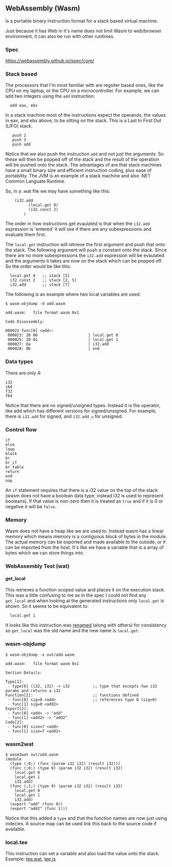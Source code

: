 ## WebAssembly (Wasm)
Is a portable binary instruction format for a stack based virtual machine.

Just because it has Web in it's name does not limit Wasm to web/browser
environment, it can also be run with other runtimes.

### Spec
https://webassembly.github.io/spec/core/

### Stack based
The processors that I'm most familiar with are regsiter based ones, like the
CPU on my laptop, or the CPU on a microcontroller.
For example, we can add two integers using the `add` instruction:
```assembly
  add eax, ebx 
```

In a stack machine most of the instructions expect the operands, the values in
eax, and ebx above, to be sitting on the stack. This is a Last In First Out
(LIFO) stack.
```wasm
   push 2   
   push 3
   push add
```
Notice that we also push the instruction `add` and not just the arguments.
So these will then be popped off of the stack and the result of the operation
will be pushed onto the stack. The advantages of are that stack machines have a
small binary size and efficient instruction coding, plus ease of portability.
The JVM is an example of a stack machine and also .NET Common Languate Runtime.

So, in a .wat file we may have something like this:
```wat
	(i32.add
          (local.get 0)
          (i32.const 2)
        )
```
The order in how instructions get evaulated is that when the `i32.add`
expression is 'entered' it will see if there are any subexpressions and evaluate
them first.

The `local.get` instruction will retrieve the first argument and push that onto
the stack. The following argument will push a constant onto the stack. Since
there are no more subexpressions the `i32.add` expression will be evaulated and
the arguments it takes are now on the stack which can be popped off.
So the order would be like this:
```
  local.get 0   ;; stack [5]
  i32.const 2   ;; stack [2, 5]
  i32.add       ;; stack [7]
```

The following is an example where two local variables are used:
```console
$ wasm-objdump -d add.wasm

add.wasm:	file format wasm 0x1

Code Disassembly:

000022 func[0] <add>:
 000023: 20 00                      | local.get 0
 000025: 20 01                      | local.get 1
 000027: 6a                         | i32.add
 000028: 0b                         | end
```


### Data types
There are only 4:
```
i32
i64
f32
f64
```
Notice that there are no signed/unsigned types. Instead it is the operator, like
add which has different versions for signed/unsigned. For example, there is
`i32.add` for signed, and `i32.add_u` for unsigned.


### Control flow
```
if
else
loop
block
br
br_if
br_table
return
end
nop
```

An `if` statement requires that there is a i32 value on the top of the stack
(wasm does not have a boolean data type, instead i32 is used to represent
booleans). If that value is non-zero then it is treated as `true` and if  it is
0 or negative it will be `false`.


### Memory
Wasm does not have a heap like we are used to. Instead wasm has a linear memory
which means memory is a contiguous block of bytes in the module. The actual
memory can be exported and made available to the outside, or it can be imported
from the host. It's like we have a variable that is a array of bytes which we
can store things into.


### WebAssembly Test (wat)

#### get_local
This retrieves a function scoped value and places it on the execution stack.
This was a little confusing to me as in the spec I could not find any
`get_local` and when looking at the generated instructions only `local.get` is
shown. So it seems to be equivalent to:
```
  local.get 1
```
It looks like this instruction was
[renamed](https://github.com/WebAssembly/wabt/commit/052d2864ec4cc45a3aca4bab1a833d1cc45e29d6)
(along with others) for consistency so `get_local` was the old name and the new
name is `local.get`.

### wasm-objdump
```console
$ wasm-objdump -x out/add.wasm 

add.wasm:	file format wasm 0x1

Section Details:

Type[1]:
 - type[0] (i32, i32) -> i32          ;; type that excepts two i32 params and returns a i32
Function[2]:                          ;; functions defined
 - func[0] sig=0 <add>                ;; references type 0 (sig=0)
 - func[1] sig=0 <add2>
Export[2]:
 - func[0] <add> -> "add"
 - func[1] <add2> -> "add2"
Code[2]:
 - func[0] size=7 <add>
 - func[1] size=7 <add2>
```

### wasm2wat
```console
$ wasm2wat out/add.wasm 
(module
  (type (;0;) (func (param i32 i32) (result i32)))
  (func (;0;) (type 0) (param i32 i32) (result i32)
    local.get 0
    local.get 1
    i32.add)
  (func (;1;) (type 0) (param i32 i32) (result i32)
    local.get 0
    local.get 1
    i32.add)
  (export "add" (func 0))
  (export "add2" (func 1)))
```
Notice that this added a `type` and that the function names are now just using
indecies. A source map can be used link this back to the source code if
available.


### local.tee
This instruction can set a variable and also load the value onto the stack.
Example: [tee.wat](../src/tee.wat), [tee.js](../src/tee.js)
